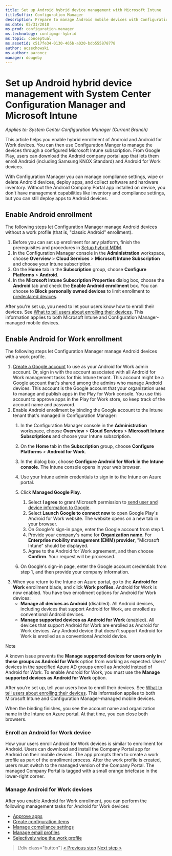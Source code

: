 ```yaml
---
title: Set up Android hybrid device management with Microsoft Intune
titleSuffix: Configuration Manager
description: Prepare to manage Android mobile devices with Configuration Manager and Intune.
ms.date: 05/31/2018
ms.prod: configuration-manager
ms.technology: configmgr-hybrid
ms.topic: conceptual
ms.assetid: c517fe34-0130-465b-a020-bdb555878778
author: aczechowski
ms.author: aaroncz
manager: dougeby
---
```

# Set up Android hybrid device management with System Center Configuration Manager and Microsoft Intune

*Applies to: System Center Configuration Manager (Current Branch)*

This article helps you enable hybrid enrollment of Android and Android for Work devices. You can then use Configuration Manger to manage the devices through a configured Microsoft Intune subscription. From Google Play, users can download the Android company portal app that lets them enroll Android (including Samsung KNOX Standard) and Android for Work devices.

With Configuration Manager you can manage compliance settings, wipe or delete Android devices, deploy apps, and collect software and hardware inventory. Without the Android Company Portal app installed on device, you don't have management capabilities like inventory and compliance settings, but you can still deploy apps to Android devices.  



## Enable Android enrollment  
The following steps let Configuration Manager manage Android devices without a work profile (that is, "classic Android" enrollment).

1. Before you can set up enrollment for any platform, finish the prerequisites and procedures in [Setup hybrid MDM](setup-hybrid-mdm.md).  
2. In the Configuration Manager console in the **Administration** workspace, choose **Overview** > **Cloud Services** > **Microsoft Intune Subscription** and choose your Intune subscription.  
3. On the **Home** tab in the **Subscription** group, choose **Configure Platforms** > **Android**.  
4. In the **Microsoft Intune Subscription Properties** dialog box, choose the **Android** tab and check the **Enable Android enrollment** box. You can choose to **Block personally owned devices** to limit enrollment to [predeclared devices](predeclare-devices-with-hardware-id.md).

 After you're set up, you need to let your users know how to enroll their devices. See [What to tell users about enrolling their devices](/intune/end-user-educate). This information applies to both Microsoft Intune and Configuration Manager-managed mobile devices.



## Enable Android for Work enrollment
The following steps let Configuration Manager manage Android devices with a work profile.

1. [Create a Google account](https://accounts.google.com/SignUp) to use as your Android for Work admin account. Or, sign in with the account associated with all Android for Work management tasks for this Intune tenant. This account might be a Google account that's shared among the admins who manage Android devices. This account is the Google account that your organization uses to manage and publish apps in the Play for Work console. You use this account to approve apps in the Play for Work store, so keep track of the account name and password.
2. Enable Android enrollment by binding the Google account to the Intune tenant that's managed in Configuration Manager:
   1. In the Configuration Manager console in the **Administration** workspace, choose **Overview** > **Cloud Services** > **Microsoft Intune Subscriptions** and choose your Intune subscription.
   2. On the **Home** tab in the **Subscription** group, choose **Configure Platforms** > **Android for Work**.
   3. In the dialog box, choose **Configure Android for Work in the Intune console**. The Intune console opens in your web browser.
   4. Use your Intune admin credentials to sign in to the Intune on Azure portal.
   5. Click **Managed Google Play**. 
       1. Select **I agree** to grant Microsoft permission to [send user and device information to Google](/intune/data-intune-sends-to-google).
       2. Select **Launch Google to connect now** to open Google Play's Android for Work website. The website opens on a new tab in your browser.
       3. On Google's sign-in page, enter the Google account from step 1.
       4. Provide your company's name for **Organization name**. For **Enterprise mobility management (EMM) provider**, "Microsoft Intune" should be displayed. 
       5. Agree to the Android for Work agreement, and then choose **Confirm**. Your request will be processed.

   6. On Google's sign-in page, enter the Google account credentials from step 1, and then provide your company information.
3. When you return to the Intune on Azure portal, go to the **Android for Work** enrollment blade, and click **Work profiles**. Android for Work is now enabled. You have two enrollment options for Android for Work devices:
   - **Manage all devices as Android** (disabled). All Android devices, including devices that support Android for Work, are enrolled as conventional Android devices.
   - **Manage supported devices as Android for Work** (enabled). All devices that support Android for Work are enrolled as Android for Work devices. Any Android device that doesn't support Android for Work is enrolled as a conventional Android device.

> [!NOTE]
> A known issue prevents the **Manage supported devices for users only in these groups as Android for Work** option from working as expected. Users' devices in the specified Azure AD groups enroll as Android instead of Android for Work. To enable Android for Work, you must use the **Manage supported devices as Android for Work** option.


After you're set up, tell your users how to enroll their devices. See [What to tell users about enrolling their devices](/intune/end-user-educate). This information applies to both Microsoft Intune and Configuration Manager-managed mobile devices.

When the binding finishes, you see the account name and organization name in the Intune on Azure portal. At that time, you can close both browsers.

### Enroll an Android for Work device
How your users enroll Android for Work devices is similar to enrollment for Android. Users can download and install the Company Portal app for Android on their mobile devices. The app prompts them to create a work profile as part of the enrollment process. After the work profile is created, users must switch to the managed version of the Company Portal. The managed Company Portal is tagged with a small orange briefcase in the lower-right corner.

### Manage Android for Work devices
After you enable Android for Work enrollment, you can perform the following management tasks for Android for Work devices:
- [Approve apps](/sccm/mdm/deploy-use/creating-android-applications#approve-and-deploy-android-for-work-apps)
- [Create configuration items](/sccm/mdm/deploy-use/create-configuration-items-for-android-for-work-devices-managed-without-the-client)
- [Manage compliance settings](/sccm/mdm/deploy-use/create-configuration-items-for-android-for-work-devices-managed-without-the-client)
- [Manage email profiles](/sccm/mdm/deploy-use/create-exchange-activesync-profiles)
- [Selectively wipe the work profile](/sccm/mdm/deploy-use/wipe-lock-reset-devices#selective-wipe)

> [!div class="button"]
[< Previous step](create-service-connection-point.md)  [Next step >](set-up-additional-management.md)
